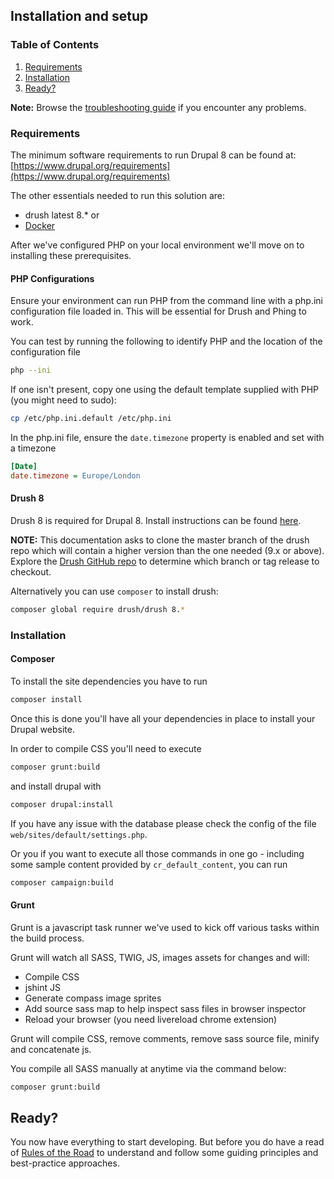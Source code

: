 ## Installation and setup

### Table of Contents

1. [Requirements](install.md#requirements)
2. [Installation](install.md#installation)
3. [Ready?](install.md#ready)

**Note:** Browse the [troubleshooting guide](troubleshooting.md) if you encounter any problems.

### Requirements

The minimum software requirements to run Drupal 8 can be found at: [https://www.drupal.org/requirements](https://www.drupal.org/requirements)


The other essentials needed to run this solution are:
- drush latest 8.*
or
- [Docker](https://docs.docker.com/engine/installation/)

After we've configured PHP on your local environment we'll move on to installing these prerequisites.

#### PHP Configurations

Ensure your environment can run PHP from the command line with a php.ini configuration file loaded in. This will be essential for Drush and Phing to work.

You can test by running the following to identify PHP and the location of the configuration file

```bash
php --ini
```

If one isn't present, copy one using the default template supplied with PHP (you might need to sudo):

```bash
cp /etc/php.ini.default /etc/php.ini
```

In the php.ini file, ensure the `date.timezone` property is enabled and set with a timezone

```ini
[Date]
date.timezone = Europe/London
```

#### Drush 8

Drush 8 is required for Drupal 8. Install instructions can be found [here](http://x-team.com/2015/02/install-drush-8-drupal-8-without-throwing-away-drush-6-7/).

**NOTE:** This documentation asks to clone the master branch of the drush repo which will contain a higher version than the one needed (9.x or above). Explore the [Drush GitHub repo](https://github.com/drush-ops/drush) to determine which branch or tag release to checkout.

Alternatively you can use `composer` to install drush:

```bash
composer global require drush/drush 8.*
```

### Installation

#### Composer

To install the site dependencies you have to run
```bash
composer install
```
Once this is done you'll have all your dependencies in place to install your Drupal website.

In order to compile CSS you'll need to execute
```bash
composer grunt:build
```
and install drupal with
```bash
composer drupal:install
```
If you have any issue with the database please check the config of the file `web/sites/default/settings.php`.

Or you if you want to execute all those commands in one go - including some sample content provided by `cr_default_content`, you can run
```bash
composer campaign:build
```

#### Grunt

Grunt is a javascript task runner we've used to kick off various tasks within the build process.

Grunt will watch all SASS, TWIG, JS, images assets for changes and will:
- Compile CSS
- jshint JS
- Generate compass image sprites
- Add source sass map to help inspect sass files in browser inspector
- Reload your browser (you need livereload chrome extension)

Grunt will compile CSS, remove comments, remove sass source file, minify and concatenate js.

You compile all SASS manually at anytime via the command below:

```bash
composer grunt:build
```

## Ready?

You now have everything to start developing. But before you do have a read of [Rules of the Road](rules_of_the_road.md) to understand and follow some guiding principles and best-practice approaches.
